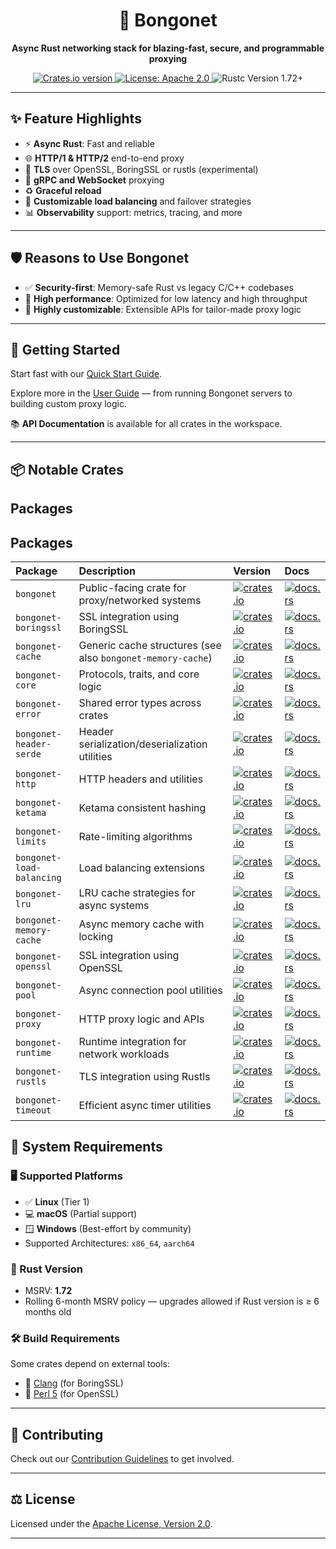 <h1 align="center">🚀 Bongonet</h1>

<p align="center">
  <strong>Async Rust networking stack for blazing-fast, secure, and programmable proxying</strong>
</p>

<p align="center">
  <a href="https://crates.io/crates/bongonet">
    <img src="https://img.shields.io/crates/v/bongonet.svg" alt="Crates.io version" />
  </a>
  <a href="https://github.com/your-org/bongonet/blob/main/LICENSE">
    <img src="https://img.shields.io/badge/license-Apache%202.0-blue.svg" alt="License: Apache 2.0" />
  </a>
  <img src="https://img.shields.io/badge/rustc-1.72+-orange.svg" alt="Rustc Version 1.72+" />
</p>

---

## ✨ Feature Highlights

- ⚡ **Async Rust**: Fast and reliable
- 🌐 **HTTP/1 & HTTP/2** end-to-end proxy
- 🔐 **TLS** over OpenSSL, BoringSSL or rustls (experimental)
- 🔄 **gRPC and WebSocket** proxying
- ♻️ **Graceful reload**
- 🎯 **Customizable load balancing** and failover strategies
- 📊 **Observability** support: metrics, tracing, and more

---

## 🛡️ Reasons to Use Bongonet

- ✅ **Security-first**: Memory-safe Rust vs legacy C/C++ codebases
- 🚀 **High performance**: Optimized for low latency and high throughput
- 🔧 **Highly customizable**: Extensible APIs for tailor-made proxy logic

---

## 🚀 Getting Started

Start fast with our [Quick Start Guide](./docs/quick_start.md).

Explore more in the [User Guide](./docs/user_guide/index.md) — from running Bongonet servers to building custom proxy logic.

📚 **API Documentation** is available for all crates in the workspace.

---

## 📦 Notable Crates

## Packages

## Packages

| Package                    | Description                                               | Version                                                                                                                                      | Docs                                                                                                       |
| :------------------------- | :-------------------------------------------------------- | :------------------------------------------------------------------------------------------------------------------------------------------- | :--------------------------------------------------------------------------------------------------------- |
| `bongonet`                 | Public-facing crate for proxy/networked systems           | [![crates.io](https://img.shields.io/crates/v/bongonet?color=blue)](https://crates.io/crates/bongonet)                                     | [![docs.rs](https://docs.rs/bongonet/badge.svg)](https://docs.rs/bongonet)                                |
| `bongonet-boringssl`       | SSL integration using BoringSSL                           | [![crates.io](https://img.shields.io/crates/v/bongonet-boringssl?color=blue)](https://crates.io/crates/bongonet-boringssl)                 | [![docs.rs](https://docs.rs/bongonet-boringssl/badge.svg)](https://docs.rs/bongonet-boringssl)            |
| `bongonet-cache`           | Generic cache structures (see also `bongonet-memory-cache`) | [![crates.io](https://img.shields.io/crates/v/bongonet-cache?color=blue)](https://crates.io/crates/bongonet-cache)                         | [![docs.rs](https://docs.rs/bongonet-cache/badge.svg)](https://docs.rs/bongonet-cache)                    |
| `bongonet-core`            | Protocols, traits, and core logic                         | [![crates.io](https://img.shields.io/crates/v/bongonet-core?color=blue)](https://crates.io/crates/bongonet-core)                           | [![docs.rs](https://docs.rs/bongonet-core/badge.svg)](https://docs.rs/bongonet-core)                      |
| `bongonet-error`           | Shared error types across crates                          | [![crates.io](https://img.shields.io/crates/v/bongonet-error?color=blue)](https://crates.io/crates/bongonet-error)                         | [![docs.rs](https://docs.rs/bongonet-error/badge.svg)](https://docs.rs/bongonet-error)                    |
| `bongonet-header-serde`    | Header serialization/deserialization utilities            | [![crates.io](https://img.shields.io/crates/v/bongonet-header-serde?color=blue)](https://crates.io/crates/bongonet-header-serde)           | [![docs.rs](https://docs.rs/bongonet-header-serde/badge.svg)](https://docs.rs/bongonet-header-serde)      |
| `bongonet-http`            | HTTP headers and utilities                                | [![crates.io](https://img.shields.io/crates/v/bongonet-http?color=blue)](https://crates.io/crates/bongonet-http)                           | [![docs.rs](https://docs.rs/bongonet-http/badge.svg)](https://docs.rs/bongonet-http)                      |
| `bongonet-ketama`          | Ketama consistent hashing                                 | [![crates.io](https://img.shields.io/crates/v/bongonet-ketama?color=blue)](https://crates.io/crates/bongonet-ketama)                       | [![docs.rs](https://docs.rs/bongonet-ketama/badge.svg)](https://docs.rs/bongonet-ketama)                  |
| `bongonet-limits`          | Rate-limiting algorithms                                  | [![crates.io](https://img.shields.io/crates/v/bongonet-limits?color=blue)](https://crates.io/crates/bongonet-limits)                       | [![docs.rs](https://docs.rs/bongonet-limits/badge.svg)](https://docs.rs/bongonet-limits)                  |
| `bongonet-load-balancing`  | Load balancing extensions                                 | [![crates.io](https://img.shields.io/crates/v/bongonet-load-balancing?color=blue)](https://crates.io/crates/bongonet-load-balancing)       | [![docs.rs](https://docs.rs/bongonet-load-balancing/badge.svg)](https://docs.rs/bongonet-load-balancing)  |
| `bongonet-lru`             | LRU cache strategies for async systems                    | [![crates.io](https://img.shields.io/crates/v/bongonet-lru?color=blue)](https://crates.io/crates/bongonet-lru)                             | [![docs.rs](https://docs.rs/bongonet-lru/badge.svg)](https://docs.rs/bongonet-lru)                        |
| `bongonet-memory-cache`    | Async memory cache with locking                           | [![crates.io](https://img.shields.io/crates/v/bongonet-memory-cache?color=blue)](https://crates.io/crates/bongonet-memory-cache)           | [![docs.rs](https://docs.rs/bongonet-memory-cache/badge.svg)](https://docs.rs/bongonet-memory-cache)      |
| `bongonet-openssl`         | SSL integration using OpenSSL                             | [![crates.io](https://img.shields.io/crates/v/bongonet-openssl?color=blue)](https://crates.io/crates/bongonet-openssl)                     | [![docs.rs](https://docs.rs/bongonet-openssl/badge.svg)](https://docs.rs/bongonet-openssl)                |
| `bongonet-pool`            | Async connection pool utilities                           | [![crates.io](https://img.shields.io/crates/v/bongonet-pool?color=blue)](https://crates.io/crates/bongonet-pool)                           | [![docs.rs](https://docs.rs/bongonet-pool/badge.svg)](https://docs.rs/bongonet-pool)                      |
| `bongonet-proxy`           | HTTP proxy logic and APIs                                 | [![crates.io](https://img.shields.io/crates/v/bongonet-proxy?color=blue)](https://crates.io/crates/bongonet-proxy)                         | [![docs.rs](https://docs.rs/bongonet-proxy/badge.svg)](https://docs.rs/bongonet-proxy)                    |
| `bongonet-runtime`         | Runtime integration for network workloads                 | [![crates.io](https://img.shields.io/crates/v/bongonet-runtime?color=blue)](https://crates.io/crates/bongonet-runtime)                     | [![docs.rs](https://docs.rs/bongonet-runtime/badge.svg)](https://docs.rs/bongonet-runtime)                |
| `bongonet-rustls`          | TLS integration using Rustls                              | [![crates.io](https://img.shields.io/crates/v/bongonet-rustls?color=blue)](https://crates.io/crates/bongonet-rustls)                       | [![docs.rs](https://docs.rs/bongonet-rustls/badge.svg)](https://docs.rs/bongonet-rustls)                  |
| `bongonet-timeout`         | Efficient async timer utilities                           | [![crates.io](https://img.shields.io/crates/v/bongonet-timeout?color=blue)](https://crates.io/crates/bongonet-timeout)                     | [![docs.rs](https://docs.rs/bongonet-timeout/badge.svg)](https://docs.rs/bongonet-timeout)                |



## 🧰 System Requirements

### 🖥️ Supported Platforms

- ✅ **Linux** (Tier 1)
- 💻 **macOS** (Partial support)
- 🪟 **Windows** (Best-effort by community)
- Supported Architectures: `x86_64`, `aarch64`

### 🦀 Rust Version

- MSRV: **1.72**
- Rolling 6-month MSRV policy — upgrades allowed if Rust version is ≥ 6 months old

### 🛠️ Build Requirements

Some crates depend on external tools:

- 🔧 [Clang](https://clang.llvm.org/) (for BoringSSL)
- 🐪 [Perl 5](https://www.perl.org/) (for OpenSSL)

---

## 🤝 Contributing

Check out our [Contribution Guidelines](./.github/CONTRIBUTING.md) to get involved.

---

## ⚖️ License

Licensed under the [Apache License, Version 2.0](./LICENSE).

---

